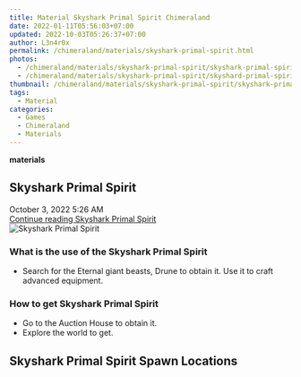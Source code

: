 ```yaml
---
title: Material Skyshark Primal Spirit Chimeraland
date: 2022-01-11T05:56:03+07:00
updated: 2022-10-03T05:26:37+07:00
author: L3n4r0x
permalink: /chimeraland/materials/skyshark-primal-spirit.html
photos:
  - /chimeraland/materials/skyshark-primal-spirit/skyshark-primal-spirit.webp
  - /chimeraland/materials/skyshark-primal-spirit/skyshard-primal-spirit.webp
thumbnail: /chimeraland/materials/skyshark-primal-spirit/skyshark-primal-spirit.webp
tags:
  - Material
categories:
  - Games
  - Chimeraland
  - Materials
---
```


<section id="bootstrap-wrapper">
  <link
    rel="stylesheet"
    href="https://rawcdn.githack.com/dimaslanjaka/Web-Manajemen/0c3b5aa1813bd4abcd2c11bf3e37928b15c28664/css/bootstrap-5-3-0-alpha3-wrapper.css"
  />
  <div
    class="row g-0 border rounded overflow-hidden flex-md-row mb-4 shadow-sm position-relative bg-light text-dark"
  >
    <div class="col p-4 d-flex flex-column position-static">
      <strong class="d-inline-block mb-2 text-success">materials</strong>
      <h2 class="mb-0">Skyshark Primal Spirit</h2>
      <div class="mb-1 text-muted">October 3, 2022 5:26 AM</div>
      <a
        href="/chimeraland/materials/skyshark-primal-spirit.html"
        class="stretched-link d-none"
        >Continue reading Skyshark Primal Spirit</a
      >
    </div>
    <div class="col-auto d-none d-lg-block">
      <img
        src="/chimeraland/materials/skyshark-primal-spirit/skyshark-primal-spirit.webp"
        alt="Skyshark Primal Spirit"
      />
    </div>
  </div>
  <div class="row bg-light text-dark">
    <div class="col-lg-6 col-12 mb-2">
      <div class="card">
        <div class="card-body">
          <h3 class="card-title">
            What is the use of the Skyshark Primal Spirit
          </h3>
          <div class="card-text">
            <ul>
              <li>
                Search for the Eternal giant beasts, Drune to obtain it. Use it
                to craft advanced equipment.
              </li>
            </ul>
          </div>
        </div>
      </div>
    </div>
    <div class="col-lg-6 col-12 mb-2">
      <div class="card">
        <div class="card-body">
          <h3 class="card-title">How to get Skyshark Primal Spirit</h3>
          <div class="card-text">
            <ul>
              <li>Go to the Auction House to obtain it.</li>
              <li>Explore the world to get.</li>
            </ul>
          </div>
        </div>
      </div>
    </div>
    <div class="col-12 mb-2">
      <h2>Skyshark Primal Spirit Spawn Locations</h2>
      <div></div>
      <div></div>
    </div>
  </div>
</section>